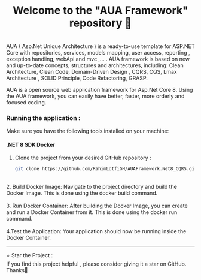 <html>
<h1 align="center" > Welcome to the "AUA Framework" repository 👋
</h1>
  <br>
  <div>
    AUA ( Asp.Net Unique Architecture ) is a ready-to-use template for ASP.NET Core with repositories, services, models mapping, user access, reporting , exception handling, webApi and mvc ,... . AUA framework is based on new and up-to-date concepts, structures and architectures, including: Clean Architecture, Clean Code, Domain-Driven Design , CQRS, CQS, Lmax Architecture , SOLID Principle, Code Refactoring, GRASP. 

AUA is a open source web application framework for Asp.Net Core 8. Using the AUA framework, you can easily have better, faster, more orderly and focused coding.
  </div>

###  Running the application : 
Make sure you have the following tools installed on your machine:
<br>
<h4>.NET 8 SDK  Docker </h4>


1) Clone the project from your desired GitHub repository :

   ```bash
   git clone https://github.com/RahimLotfiGH/AUAFramework.Net8_CQRS.git
<br>
2. Build Docker Image: Navigate to the project directory and build the Docker Image. This is done using the docker build command.
 <br>
 <br>
3. Run Docker Container: After building the Docker Image, you can create and run a Docker Container from it. This is done using the docker run command.
<br>
<br>
4.Test the Application: Your application should now be running inside the Docker Container.
<br>
<hr>
 ⭐ Star the Project :
 <br>
If you find this project helpful , please consider giving it a star on GitHub. Thanks🙏

</html>

